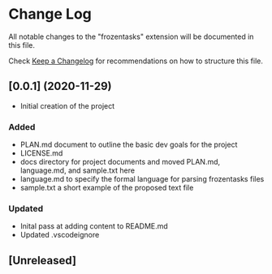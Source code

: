 # Change Log

All notable changes to the "frozentasks" extension will be documented in this file.

Check [Keep a Changelog](http://keepachangelog.com/) for recommendations on how to structure this file.

## [0.0.1] (2020-11-29)

- Initial creation of the project

### Added

- PLAN.md document to outline the basic dev goals for the project
- LICENSE.md
- docs directory for project documents and moved PLAN.md, language.md, and sample.txt here
- language.md to specify the formal language for parsing frozentasks files
- sample.txt a short example of the proposed text file

### Updated

- Inital pass at adding content to README.md
- Updated .vscodeignore

## [Unreleased]
